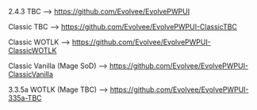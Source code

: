 2.4.3 TBC --> https://github.com/Evolvee/EvolvePWPUI

Classic TBC --> https://github.com/Evolvee/EvolvePWPUI-ClassicTBC

Classic WOTLK --> https://github.com/Evolvee/EvolvePWPUI-ClassicWOTLK

Classic Vanilla (Mage SoD) --> https://github.com/Evolvee/EvolvePWPUI-ClassicVanilla

3.3.5a WOTLK (Mage TBC) --> https://github.com/Evolvee/EvolvePWPUI-335a-TBC
